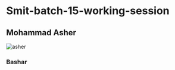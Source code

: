 # Smit-batch-15-working-session
## Mohammad Asher 

![asher](https://github.com/user-attachments/assets/1e7803b2-2a87-47c9-b169-dff759126db5)

### Bashar
